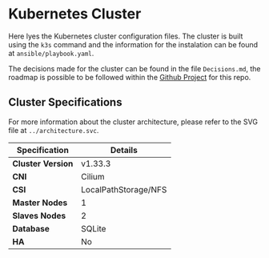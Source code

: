 # Kubernetes Cluster

Here lyes the Kubernetes cluster configuration files. The cluster is built using the `k3s` command and the information for the instalation can be found at `ansible/playbook.yaml`.

The decisions made for the cluster can be found in the file `Decisions.md`, the roadmap is possible to be followed within the [Github Project](https://github.com/users/boveloco/projects/2) for this repo.

## Cluster Specifications

For more information about the cluster architecture, please refer to the SVG file at `../architecture.svc`.

| Specification       | Details          |
| ------------------- | ---------------- |
| **Cluster Version** | v1.33.3          |
| **CNI**             | Cilium           |
| **CSI**             | LocalPathStorage/NFS |
| **Master Nodes**    | 1                |
| **Slaves Nodes**    | 2                |
| **Database**        | SQLite           |
| **HA**              | No               |
